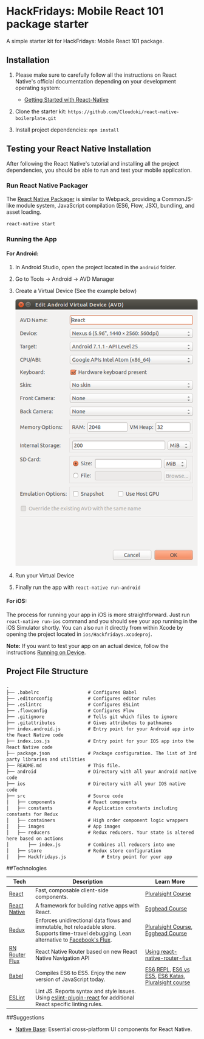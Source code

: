 HackFridays: Mobile React 101 package starter
==================================
A simple starter kit for HackFridays: Mobile React 101 package.


## Installation

1.  Please make sure to carefully follow all the instructions on React Native's official documentation depending on your development operating system:
    * [Getting Started with React-Native](https://facebook.github.io/react-native/docs/getting-started.html#content)

2.  Clone the starter kit: `https://github.com/Cloudoki/react-native-boilerplate.git`

3.  Install project dependencies:
    `npm install`

## Testing your React Native Installation

After following the React Native's tutorial and installing all the project dependencies, you should be able to run and test your mobile application.

### Run React Native Packager

The [React Native Packager](https://github.com/facebook/react-native/tree/master/packager) is similar to Webpack, providing a CommonJS-like module system, JavaScript compilation (ES6, Flow, JSX), bundling, and asset loading.
```
react-native start
```

### Running the App

#### For Android:

1.  In Android Studio, open the project located in the `android` folder.
2.  Go to Tools -> Android -> AVD Manager
3.  Create a Virtual Device (See the example below)

    ![alt tag](./screenshots/AVD.png)

4.  Run your Virtual Device
5.  Finally run the app with `react-native run-android`

#### For iOS:

The process for running your app in iOS is more straightforward. Just run `react-native run-ios` command and you should see your app running in the iOS Simulator shortly. You can also run it directly from within Xcode by opening the project located in `ios/Hackfridays.xcodeproj`.

**Note:** If you want to test your app on an actual device, follow the instructions [Running on Device](https://facebook.github.io/react-native/docs/running-on-device.html).


## Project File Structure
```
.
├── .babelrc                  # Configures Babel
├── .editorconfig             # Configures editor rules
├── .eslintrc                 # Configures ESLint
├── .flowconfig               # Configures Flow
├── .gitignore                # Tells git which files to ignore
├── .gitattributes            # Gives attributes to pathnames
├── index.android.js          # Entry point for your Android app into the React Native code
├── index.ios.js              # Entry point for your IOS app into the React Native code
├── package.json              # Package configuration. The list of 3rd party libraries and utilities
├── README.md                 # This file.
├── android                   # Directory with all your Android native code
├── ios                       # Directory with all your IOS native code
├── src                       # Source code
│   ├── components            # React components
│   ├── constants             # Application constants including constants for Redux
│   ├── containers            # High order component logic wrappers
│   ├── images                # App images
│   ├── reducers              # Redux reducers. Your state is altered here based on actions
│       ├── index.js          # Combines all reducers into one
│   ├── store                 # Redux store configuration
│   ├── Hackfridays.js             # Entry point for your app
```


##Technologies

| **Tech** | **Description** |**Learn More**|
|----------|-------|---|
|  [React](https://facebook.github.io/react/)  |   Fast, composable client-side components.    | [Pluralsight Course](https://www.pluralsight.com/courses/react-flux-building-applications)  |
|  [React Native](https://facebook.github.io/react-native/)  |   A framework for building native apps with React.    | [Egghead Course](https://egghead.io/courses/react-native-fundamentals)  |
|  [Redux](http://redux.js.org) |  Enforces unidirectional data flows and immutable, hot reloadable store. Supports time-travel debugging. Lean alternative to [Facebook's Flux](https://facebook.github.io/flux/docs/overview.html).| [Pluralsight Course](http://www.pluralsight.com/courses/react-redux-react-router-es6), [Egghead Course](https://egghead.io/courses/getting-started-with-redux)    |
|  [RN Router Flux](https://github.com/aksonov/react-native-router-flux) | React Native Router based on new React Native Navigation API | [Using react-native-router-flux](https://medium.com/differential/react-native-basics-using-react-native-router-flux-f11e5128aff9#.rgufob5ov) |
|  [Babel](http://babeljs.io) |  Compiles ES6 to ES5. Enjoy the new version of JavaScript today.     | [ES6 REPL](https://babeljs.io/repl/), [ES6 vs ES5](http://es6-features.org), [ES6 Katas](http://es6katas.org), [Pluralsight course](https://www.pluralsight.com/courses/javascript-fundamentals-es6)    |
| [ESLint](http://eslint.org/)| Lint JS. Reports syntax and style issues. Using [eslint-plugin-react](https://github.com/yannickcr/eslint-plugin-react) for additional React specific linting rules. | |

##Suggestions

* [Native Base](http://nativebase.io/): Essential cross-platform UI components for React Native.
